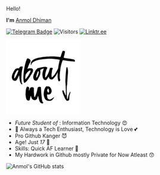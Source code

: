 Hello!

<b>I'm</b> [Anmol Dhiman](https://github.com/anmoldh)

[![Telegram Badge](https://img.shields.io/badge/Telegram-blue?style=social&logo=Telegram&link=https://t.me/Dont_Tag_Else_Gei)](https://t.me/Dont_Tag_Else_Gei)
![Visitors](https://visitor-badge.laobi.icu/badge?page_id=AnmolDh)
[![Linktr.ee](https://img.shields.io/badge/linktree-brightgreen?style=social&link=https://linktr.ee/Anmol_Dh)](https://linktr.ee/Anmol_Dh)

<img align="center" src="./assets/aboutme.png?raw=true" width="200"/>

- <i>Future Student of</i> : Information Technology 😍
- 🔭 Always a Tech Enthusiast, Technology is Love 💕
- Pro Github Kanger 😈
- Age! Just <i>17</i> 🙂
- Skills: Quick AF Learner 💨
- My Hardwork in Github mostly Private for Now Atleast 😙


![Anmol's GitHub stats](https://github-readme-stats.vercel.app/api?username=Anmoldh&hide=contribs,issues,prs,stars&count_private=true&show_icons=true&theme=merko)

